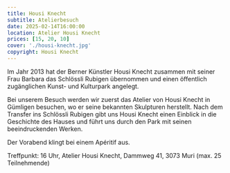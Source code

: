 ```yaml
---
title: Housi Knecht
subtitle: Atelierbesuch
date: 2025-02-14T16:00:00
location: Atelier Housi Knecht
prices: [15, 20, 10]
cover: './housi-knecht.jpg'
copyright: Housi Knecht
---
```


Im Jahr 2013 hat der Berner Künstler Housi Knecht zusammen mit seiner Frau Barbara das Schlössli Rubigen übernommen und einen öffentlich zugänglichen Kunst- und Kulturpark
angelegt.

Bei unserem Besuch werden wir zuerst das Atelier von Housi Knecht in Gümligen besuchen, wo er seine bekannten Skulpturen herstellt. Nach dem Transfer ins Schlössli Rubigen gibt uns Housi Knecht einen Einblick in die Geschichte des Hauses und führt uns durch den Park mit seinen beeindruckenden Werken.

Der Vorabend klingt bei einem Apéritif aus.

Treffpunkt:
16 Uhr, Atelier Housi Knecht, Dammweg 41, 3073 Muri
(max. 25 Teilnehmende)
